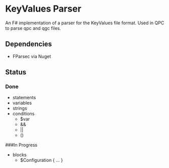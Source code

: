 # KeyValues Parser

An F# implementation of a parser for the KeyValues file format. Used in QPC
to parse qpc and qgc files.

## Dependencies

- FParsec via Nuget

## Status

### Done

- statements
- variables
- strings
- conditions
  - $var
  - &&
  - ||
  - ()

###In Progress

- blocks
  - $Configuration { ... }
